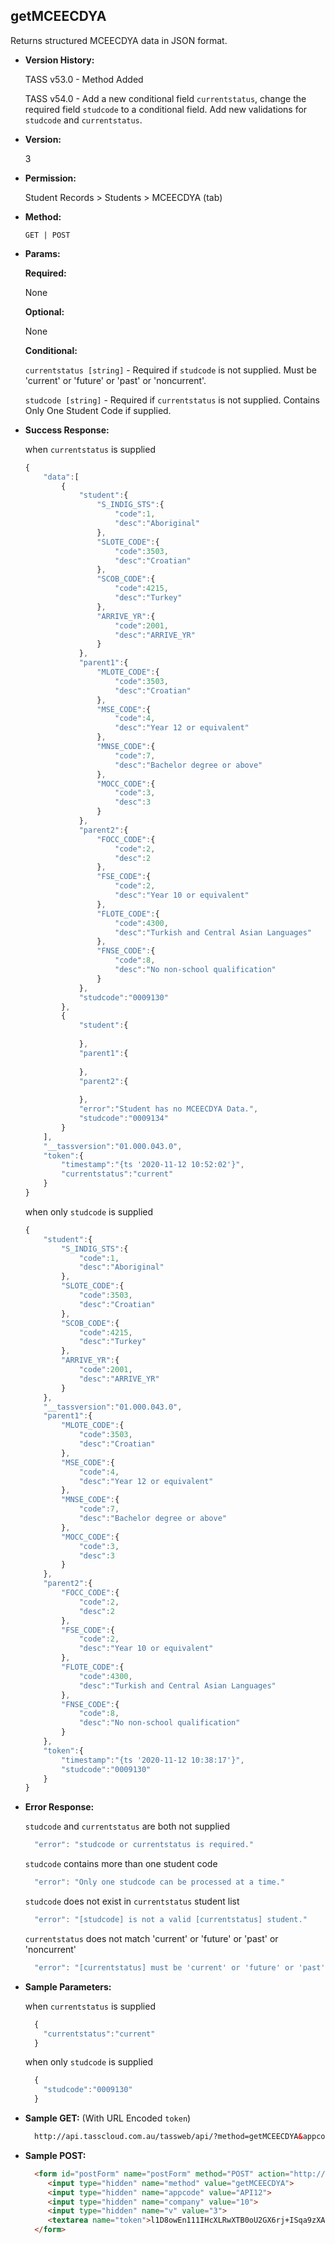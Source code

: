 **getMCEECDYA**
----
  Returns structured MCEECDYA data in JSON format.
  
* **Version History:**

  TASS v53.0 - Method Added

  TASS v54.0 - Add a new conditional field `currentstatus`, change the required field `studcode` to a conditional field. Add new validations for `studcode` and `currentstatus`.

* **Version:**

  3

* **Permission:**

  Student Records > Students > MCEECDYA (tab)

* **Method:**

  `GET | POST`
  
*  **Params:**

   **Required:**
 
   None

   **Optional:**

   None

   **Conditional:**

    `currentstatus [string]` - Required if `studcode` is not supplied. Must be 'current' or 'future' or 'past' or 'noncurrent'.

    `studcode [string]` - Required if `currentstatus` is not supplied. Contains Only One Student Code if supplied.

* **Success Response:**

    when `currentstatus` is supplied
    ```javascript
    {
        "data":[
            {
                "student":{
                    "S_INDIG_STS":{
                        "code":1,
                        "desc":"Aboriginal"
                    },
                    "SLOTE_CODE":{
                        "code":3503,
                        "desc":"Croatian"
                    },
                    "SCOB_CODE":{
                        "code":4215,
                        "desc":"Turkey"
                    },
                    "ARRIVE_YR":{
                        "code":2001,
                        "desc":"ARRIVE_YR"
                    }
                },
                "parent1":{
                    "MLOTE_CODE":{
                        "code":3503,
                        "desc":"Croatian"
                    },
                    "MSE_CODE":{
                        "code":4,
                        "desc":"Year 12 or equivalent"
                    },
                    "MNSE_CODE":{
                        "code":7,
                        "desc":"Bachelor degree or above"
                    },
                    "MOCC_CODE":{
                        "code":3,
                        "desc":3
                    }
                },
                "parent2":{
                    "FOCC_CODE":{
                        "code":2,
                        "desc":2
                    },
                    "FSE_CODE":{
                        "code":2,
                        "desc":"Year 10 or equivalent"
                    },
                    "FLOTE_CODE":{
                        "code":4300,
                        "desc":"Turkish and Central Asian Languages"
                    },
                    "FNSE_CODE":{
                        "code":8,
                        "desc":"No non-school qualification"
                    }
                },
                "studcode":"0009130"
            },
            {
                "student":{
                    
                },
                "parent1":{
                    
                },
                "parent2":{
                    
                },
                "error":"Student has no MCEECDYA Data.",
                "studcode":"0009134"
            }
        ],
        "__tassversion":"01.000.043.0",
        "token":{
            "timestamp":"{ts '2020-11-12 10:52:02'}",
            "currentstatus":"current"
        }
    }
    ```

    when only `studcode` is supplied
    ```javascript
    {
        "student":{
            "S_INDIG_STS":{
                "code":1,
                "desc":"Aboriginal"
            },
            "SLOTE_CODE":{
                "code":3503,
                "desc":"Croatian"
            },
            "SCOB_CODE":{
                "code":4215,
                "desc":"Turkey"
            },
            "ARRIVE_YR":{
                "code":2001,
                "desc":"ARRIVE_YR"
            }
        },
        "__tassversion":"01.000.043.0",
        "parent1":{
            "MLOTE_CODE":{
                "code":3503,
                "desc":"Croatian"
            },
            "MSE_CODE":{
                "code":4,
                "desc":"Year 12 or equivalent"
            },
            "MNSE_CODE":{
                "code":7,
                "desc":"Bachelor degree or above"
            },
            "MOCC_CODE":{
                "code":3,
                "desc":3
            }
        },
        "parent2":{
            "FOCC_CODE":{
                "code":2,
                "desc":2
            },
            "FSE_CODE":{
                "code":2,
                "desc":"Year 10 or equivalent"
            },
            "FLOTE_CODE":{
                "code":4300,
                "desc":"Turkish and Central Asian Languages"
            },
            "FNSE_CODE":{
                "code":8,
                "desc":"No non-school qualification"
            }
        },
        "token":{
            "timestamp":"{ts '2020-11-12 10:38:17'}",
            "studcode":"0009130"
        }
    }
    ```
 
* **Error Response:**

    `studcode` and `currentstatus` are both not supplied
    ```javascript
      "error": "studcode or currentstatus is required."
    ```

    `studcode` contains more than one student code
    ```javascript
      "error": "Only one studcode can be processed at a time."
    ```

    `studcode` does not exist in `currentstatus` student list
    ```javascript
      "error": "[studcode] is not a valid [currentstatus] student."
    ```

    `currentstatus` does not match 'current' or 'future' or 'past' or 'noncurrent'
    ```javascript
      "error": "[currentstatus] must be 'current' or 'future' or 'past' or 'noncurrent'."
    ```

* **Sample Parameters:**

    when `currentstatus` is supplied
  ```javascript
    {
      "currentstatus":"current"
    }
  ```

    when only `studcode` is supplied
  ```javascript
    {
      "studcode":"0009130"
    }
  ```

* **Sample GET:** (With URL Encoded `token`)

  ```HTML
    http://api.tasscloud.com.au/tassweb/api/?method=getMCEECDYA&appcode=API12&company=10&v=3&token=l1D8owEn111IHcXLRwXTB0oU2GX6rj%2BISqa9zXA8We3J3mwgjW5pdUvFK3%2FIZ4mJ4bMyfKTmEoup%2B3tTE9GeLQ%3D%3D
  ```
  
* **Sample POST:**

  ```HTML
    <form id="postForm" name="postForm" method="POST" action="http://api.tasscloud.com.au/tassweb/api/">
       <input type="hidden" name="method" value="getMCEECDYA">
       <input type="hidden" name="appcode" value="API12">
       <input type="hidden" name="company" value="10">
       <input type="hidden" name="v" value="3">
       <textarea name="token">l1D8owEn111IHcXLRwXTB0oU2GX6rj+ISqa9zXA8We3J3mwgjW5pdUvFK3/IZ4mJ4bMyfKTmEoup+3tTE9GeLQ==</textarea>
    </form>
  ```
